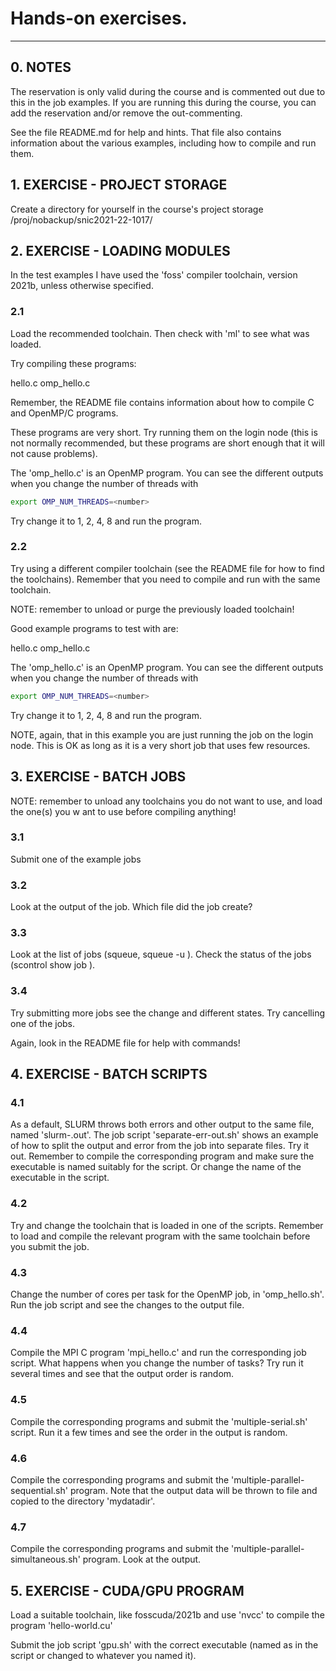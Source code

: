 # Hands-on exercises. 

---
## 0. NOTES

The reservation is only valid during the course and is commented out due to this in the job examples. If you are running this during the course, you can add the reservation and/or remove the out-commenting. 

See the file README.md for help and hints. That file also contains information about the various examples, including how to compile and run them. 


## 1. EXERCISE - PROJECT STORAGE

Create a directory for yourself in the course's project storage /proj/nobackup/snic2021-22-1017/

## 2. EXERCISE - LOADING MODULES

In the test examples I have used the 'foss' compiler toolchain, version 2021b, unless otherwise specified. 

### 2.1 

Load the recommended toolchain. Then check with 'ml' to see what was loaded. 

Try compiling these programs:

hello.c
omp_hello.c

Remember, the README file contains information about how to compile C and OpenMP/C programs. 

These programs are very short. Try running them on the login node (this is not normally recommended, but these programs are short enough that it will not cause problems). 

The 'omp_hello.c' is an OpenMP program. You can see the different outputs when you change the number of threads with

```bash
export OMP_NUM_THREADS=<number>
```

Try change it to 1, 2, 4, 8 and run the program.

### 2.2 

Try using a different compiler toolchain (see the README file for how to find the toolchains). Remember that you need to compile and run with the same toolchain. 

NOTE: remember to unload or purge the previously loaded toolchain! 

Good example programs to test with are:

hello.c
omp_hello.c

The 'omp_hello.c' is an OpenMP program. You can see the different outputs when you change the number of threads with 

```bash
export OMP_NUM_THREADS=<number>
```

Try change it to 1, 2, 4, 8 and run the program. 

NOTE, again, that in this example you are just running the job on the login node. This is OK as long as it is a very short job that uses few resources. 

## 3. EXERCISE - BATCH JOBS

NOTE: remember to unload any toolchains you do not want to use, and load the one(s) you w
ant to use before compiling anything!

### 3.1 

Submit one of the example jobs 

### 3.2 

Look at the output of the job. Which file did the job create? 

### 3.3 

Look at the list of jobs (squeue, squeue -u <username>). Check the status of the jobs (scontrol show job <jobid>). 

### 3.4 

Try submitting more jobs see the change and different states. Try cancelling one of the jobs. 

Again, look in the README file for help with commands! 

## 4. EXERCISE - BATCH SCRIPTS

### 4.1 

As a default, SLURM throws both errors and other output to the same file, named 'slurm-<jobid>.out'. The job script 'separate-err-out.sh' shows an example of how to split the output and error from the job into separate files. Try it out. Remember to compile the corresponding program and make sure the executable is named suitably for the script. Or change the name of the executable in the script. 

### 4.2 
  
Try and change the toolchain that is loaded in one of the scripts. Remember to load and compile the relevant program with the same toolchain before you submit the job.  

### 4.3 
  
Change the number of cores per task for the OpenMP job, in 'omp_hello.sh'. Run the job script and see the changes to the output file.  

### 4.4 
  
Compile the MPI C program 'mpi_hello.c' and run the corresponding job script.  What happens when you change the number of tasks? Try run it several times and see that the output order is random. 

### 4.5 
  
Compile the corresponding programs and submit the 'multiple-serial.sh' script. Run it a few times and see the order in the output is random. 

### 4.6 
  
Compile the corresponding programs and submit the 'multiple-parallel-sequential.sh' program. Note that the output data will be thrown to file and copied to the directory 'mydatadir'.  

### 4.7 
  
Compile the corresponding programs and submit the 'multiple-parallel-simultaneous.sh' program. Look at the output. 

## 5. EXERCISE - CUDA/GPU PROGRAM  

Load a suitable toolchain, like fosscuda/2021b and use 'nvcc' to compile the program 'hello-world.cu'  

Submit the job script 'gpu.sh' with the correct executable (named as in the script or changed to whatever you named it). 

